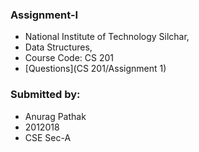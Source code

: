 ### Assignment-I
- National Institute of Technology Silchar, 
- Data Structures, 
- Course Code: CS 201
- [Questions](CS 201/Assignment 1)

### Submitted by:
- Anurag Pathak
- 2012018
- CSE Sec-A
